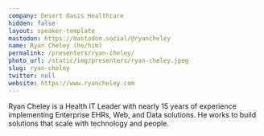 ```yaml
---
company: Desert Oasis Healthcare
hidden: false
layout: speaker-template
mastodon: https://mastodon.social/@ryancheley
name: Ryan Cheley (he/him)
permalink: /presenters/ryan-cheley/
photo_url: /static/img/presenters/ryan-cheley.jpeg
slug: ryan-cheley
twitter: null
website: https://www.ryancheley.com
---
```


Ryan Cheley is a Health IT Leader with nearly 15 years of experience implementing Enterprise EHRs, Web, and Data solutions. He works to build solutions that scale with technology and people.